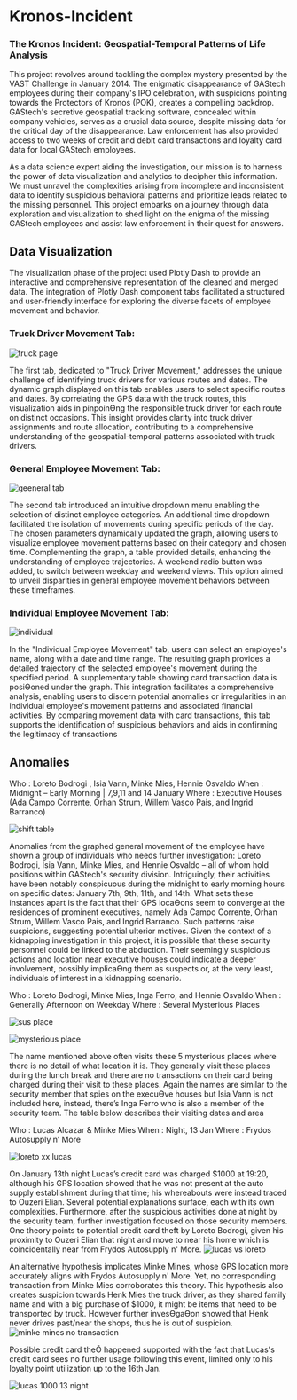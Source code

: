 # Kronos-Incident
### The Kronos Incident: Geospatial-Temporal Patterns of Life Analysis

This project revolves around tackling the complex mystery presented by the VAST Challenge in January 2014. The enigmatic disappearance of GAStech employees during their company's IPO celebration, with suspicions pointing towards the Protectors of Kronos (POK), creates a compelling backdrop. GAStech's secretive geospatial tracking software, concealed within company vehicles, serves as a crucial data source, despite missing data for the critical day of the disappearance. Law enforcement has also provided access to two weeks of credit and debit card transactions and loyalty card data for local GAStech employees.

As a data science expert aiding the investigation, our mission is to harness the power of data visualization and analytics to decipher this information. We must unravel the complexities arising from incomplete and inconsistent data to identify suspicious behavioral patterns and prioritize leads related to the missing personnel. This project embarks on a journey through data exploration and visualization to shed light on the enigma of the missing GAStech employees and assist law enforcement in their quest for answers.

## Data Visualization 
The visualization phase of the project used Plotly Dash to provide an interactive and comprehensive representation of the cleaned and merged data. The integration of Plotly Dash component tabs facilitated a structured and user-friendly interface for exploring the diverse facets of employee movement and behavior. 

### Truck Driver Movement Tab: 
![truck page](https://github.com/wtwilley17/Kronos-Incident/assets/93458004/df480ca8-aafd-4d15-b7de-540edd320f70)

The first tab, dedicated to "Truck Driver Movement," addresses the unique challenge of 
identifying truck drivers for various routes and dates. The dynamic graph displayed on this tab enables 
users to select specific routes and dates. By correlating the GPS data with the truck routes, this 
visualization aids in pinpoinƟng the responsible truck driver for each route on distinct occasions. This 
insight provides clarity into truck driver assignments and route allocation, contributing to a 
comprehensive understanding of the geospatial-temporal patterns associated with truck drivers.

### General Employee Movement Tab: 
![geeneral tab](https://github.com/wtwilley17/Kronos-Incident/assets/93458004/16dd1ec6-52b7-470e-b7bb-8e37a93f3f16)

The second tab introduced an intuitive dropdown menu enabling the selection of distinct 
employee categories. An additional time dropdown facilitated the isolation of movements during specific 
periods of the day. The chosen parameters dynamically updated the graph, allowing users to visualize 
employee movement patterns based on their category and chosen time. Complementing the graph, a 
table provided details, enhancing the understanding of employee trajectories. A weekend radio button
was added, to switch between weekday and weekend views. This option aimed to unveil disparities in 
general employee movement behaviors between these timeframes.


### Individual Employee Movement Tab: 
![individual](https://github.com/wtwilley17/Kronos-Incident/assets/93458004/1ec21ee7-fafc-42f5-bcc7-d8f9b40b3abd)

In the "Individual Employee Movement" tab, users can select an employee's name, along with a 
date and time range. The resulting graph provides a detailed trajectory of the selected employee's 
movement during the specified period. A supplementary table showing card transaction data is 
posiƟoned under the graph. This integration facilitates a comprehensive analysis, enabling users to 
discern potential anomalies or irregularities in an individual employee's movement patterns and 
associated financial activities. By comparing movement data with card transactions, this tab supports the 
identification of suspicious behaviors and aids in confirming the legitimacy of transactions

## Anomalies

Who : Loreto Bodrogi , Isia Vann, Minke Mies, Hennie Osvaldo
When : Midnight – Early Morning | 7,9,11 and 14 January 
Where : Executive Houses (Ada Campo Corrente, Orhan Strum, Willem Vasco Pais, and Ingrid Barranco) 

![shift table](https://github.com/wtwilley17/Kronos-Incident/assets/93458004/b9064698-eb8b-4990-8a88-846cd526b591)

Anomalies from the graphed general movement of the employee have shown a group of 
individuals who needs further investigation: Loreto Bodrogi, Isia Vann, Minke Mies, and Hennie 
Osvaldo – all of whom hold positions within GAStech's security division. Intriguingly, their 
activities have been notably conspicuous during the midnight to early morning hours on specific 
dates: January 7th, 9th, 11th, and 14th. What sets these instances apart is the fact that their GPS 
locaƟons seem to converge at the residences of prominent executives, namely Ada Campo 
Corrente, Orhan Strum, Willem Vasco Pais, and Ingrid Barranco. Such patterns raise suspicions, 
suggesting potential ulterior motives. Given the context of a kidnapping investigation in this 
project, it is possible that these security personnel could be linked to the abduction. Their 
seemingly suspicious actions and location near executive houses could indicate a deeper 
involvement, possibly implicaƟng them as suspects or, at the very least, individuals of interest in 
a kidnapping scenario.

Who : Loreto Bodrogi, Minke Mies, Inga Ferro, and Hennie Osvaldo
When : Generally Afternoon on Weekday
Where : Several Mysterious Places

![sus place](https://github.com/wtwilley17/Kronos-Incident/assets/93458004/41d64117-1402-4da2-a06e-56eba7be3278)

![mysterious place](https://github.com/wtwilley17/Kronos-Incident/assets/93458004/587951d9-8744-4415-9a9e-a29ca64af4e1)

The name mentioned above often visits these 5 mysterious places where there is no detail of 
what location it is. They generally visit these places during the lunch break and there are no 
transactions on their card being charged during their visit to these places. Again the names are 
similar to the security member that spies on the execuƟve houses but Isia Vann is not included 
here, instead, there’s Inga Ferro who is also a member of the security team. The table below 
describes their visiting dates and area

Who : Lucas Alcazar & Minke Mies
When : Night, 13 Jan
Where : Frydos Autosupply n’ More 

![loreto xx lucas](https://github.com/wtwilley17/Kronos-Incident/assets/93458004/db631d81-cf02-4e28-8529-e90f08bf5979)

On January 13th night Lucas’s credit card was charged $1000 at 19:20, although his GPS 
location showed that he was not present at the auto supply establishment during that time; his 
whereabouts were instead traced to Ouzeri Elian. Several potential explanations surface, each 
with its own complexities. Furthermore, after the suspicious activities done at night by the 
security team, further investigation focused on those security members. One theory points to 
potential credit card theft by Loreto Bodrogi, given his proximity to Ouzeri Elian that night and 
move to near his home which is coincidentally near from Frydos Autosupply n' More. 
![lucas vs loreto](https://github.com/wtwilley17/Kronos-Incident/assets/93458004/af32a8e5-bfc0-4bca-ac94-166919fd3df2)

An alternative hypothesis implicates Minke Mines, whose GPS location more accurately 
aligns with Frydos Autosupply n' More. Yet, no corresponding transaction from Minke Mies 
corroborates this theory. This hypothesis also creates suspicion towards Henk Mies the truck 
driver, as they shared family name and with a big purchase of $1000, it might be items that 
need to be transported by truck. However further invesƟgaƟon showed that Henk never drives 
past/near the shops, thus he is out of suspicion.
![minke mines no transaction](https://github.com/wtwilley17/Kronos-Incident/assets/93458004/735b573e-b031-459b-98a9-8cc421cfdfe3)

Possible credit card theŌ happened supported with the fact that Lucas's credit card sees 
no further usage following this event, limited only to his loyalty point utilization up to the 16th
Jan. 

![lucas 1000 13 night](https://github.com/wtwilley17/Kronos-Incident/assets/93458004/b20a96f5-253e-458a-a94a-a1e7ec512a1f)








